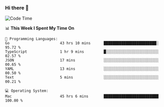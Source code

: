 ### Hi there 👋

<!--
**CrazyCollin/crazycollin** is a ✨ _special_ ✨ repository because its `README.md` (this file) appears on your GitHub profile.

Here are some ideas to get you started:

- 🔭 I’m currently working on ...
- 🌱 I’m currently learning ...
- 👯 I’m looking to collaborate on ...
- 🤔 I’m looking for help with ...
- 💬 Ask me about ...
- 📫 How to reach me: ...
- 😄 Pronouns: ...
- ⚡ Fun fact: ...
-->

<!--START_SECTION:waka-->
![Code Time](http://img.shields.io/badge/Code%20Time-4%2C420%20hrs%2059%20mins-blue)

📊 **This Week I Spent My Time On** 

```text
💬 Programming Languages: 
Go                       43 hrs 10 mins      ████████████████████████░   95.72 % 
TypeScript               1 hr 9 mins         █░░░░░░░░░░░░░░░░░░░░░░░░   02.57 % 
JSON                     17 mins             ░░░░░░░░░░░░░░░░░░░░░░░░░   00.65 % 
YAML                     13 mins             ░░░░░░░░░░░░░░░░░░░░░░░░░   00.50 % 
Text                     5 mins              ░░░░░░░░░░░░░░░░░░░░░░░░░   00.21 % 

💻 Operating System: 
Mac                      45 hrs 6 mins       █████████████████████████   100.00 % 
```


<!--END_SECTION:waka-->
